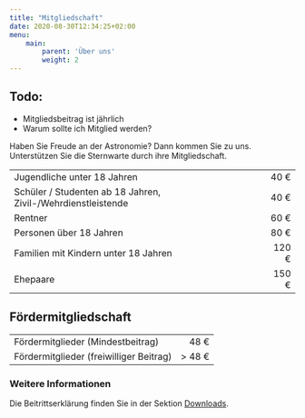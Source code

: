 ```yaml
---
title: "Mitgliedschaft"
date: 2020-08-30T12:34:25+02:00
menu:
    main: 
        parent: 'Über uns'
        weight: 2
---
```

## Todo:
- Mitgliedsbeitrag ist jährlich
- Warum sollte ich Mitglied werden?


Haben Sie Freude an der Astronomie? Dann kommen Sie zu uns. Unterstützen Sie die Sternwarte durch ihre Mitgliedschaft.

|   |   |
|:--|--:|
| Jugendliche unter 18 Jahren | 40 € |
| Schüler / Studenten ab 18 Jahren, Zivil-/Wehrdienstleistende | 40 € |
| Rentner | 60 € |
| Personen über 18 Jahren | 80 € |
| Familien mit Kindern unter 18 Jahren | 120 € |
| Ehepaare | 150 € |

## Fördermitgliedschaft

|   |   |
|:--|--:|
| Fördermitglieder (Mindestbeitrag) | 48 € |
| Fördermitglieder (freiwilliger Beitrag) |> 48 € |

### Weitere Informationen

Die Beitrittserklärung finden Sie in der Sektion [Downloads](/infos/downloads).